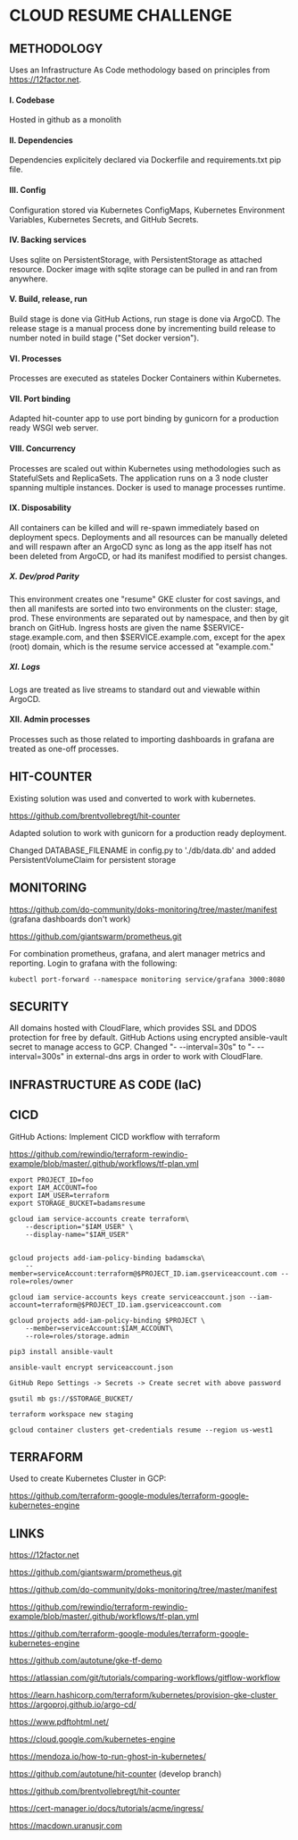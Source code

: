 # CLOUD RESUME CHALLENGE

## METHODOLOGY 

Uses an Infrastructure As Code methodology based on principles from https://12factor.net. 

#### I. Codebase

Hosted in github as a monolith 

#### II. Dependencies 

Dependencies explicitely declared via Dockerfile and requirements.txt pip file. 

#### III. Config 

Configuration stored via Kubernetes ConfigMaps, Kubernetes Environment Variables, Kubernetes Secrets, and GitHub Secrets.

#### IV. Backing services 

Uses sqlite on PersistentStorage, with PersistentStorage as attached resource. Docker image with sqlite storage can be pulled in and ran from anywhere. 

#### V. Build, release, run 

Build stage is done via GitHub Actions, run stage is done via ArgoCD. The release stage is a manual process done by incrementing build release to number noted in build stage ("Set docker version"). 

#### VI. Processes 

Processes are executed as stateles Docker Containers within Kubernetes. 

#### VII. Port binding 

Adapted hit-counter app to use port binding by gunicorn for a production ready WSGI web server. 

#### VIII. Concurrency

Processes are scaled out within Kubernetes using methodologies such as StatefulSets and ReplicaSets. The application runs on a 3 node cluster spanning multiple instances. Docker is used to manage processes runtime. 

#### IX. Disposability 

All containers can be killed and will re-spawn immediately based on deployment specs. Deployments and all resources can be manually deleted and will respawn after an ArgoCD sync as long as the app itself has not been deleted from ArgoCD, or had its manifest modified to persist changes. 

##### X. Dev/prod Parity 

This environment creates one "resume" GKE cluster for cost savings, and then all manifests are sorted into two environments on the cluster: stage, prod. These environments are separated out by namespace, and then by git branch on GitHub. Ingress hosts are given the name $SERVICE-stage.example.com, and then $SERVICE.example.com, except for the apex (root) domain, which is the resume service accessed at "example.com." 

##### XI. Logs

Logs are treated as live streams to standard out and viewable within ArgoCD. 

#### XII. Admin processes 

Processes such as those related to importing dashboards in grafana are treated as one-off processes. 

## HIT-COUNTER

Existing solution was used and converted to work with kubernetes.

https://github.com/brentvollebregt/hit-counter

Adapted solution to work with gunicorn for a production ready deployment. 

Changed DATABASE_FILENAME in config.py to './db/data.db' and added PersistentVolumeClaim for persistent storage

## MONITORING


https://github.com/do-community/doks-monitoring/tree/master/manifest (grafana dashboards don't work)

https://github.com/giantswarm/prometheus.git 

For combination prometheus, grafana, and alert manager metrics and reporting. Login to grafana with the following:

``` 
kubectl port-forward --namespace monitoring service/grafana 3000:8080
```

## SECURITY 

All domains hosted with CloudFlare, which provides SSL and DDOS protection for free by default. GitHub Actions using encrypted ansible-vault secret to manage access to GCP. Changed "- --interval=30s" to "- --interval=300s" in external-dns args in order to work with CloudFlare.

## INFRASTRUCTURE AS CODE (IaC) 

## **CICD**

GitHub Actions: Implement CICD workflow with terraform

https://github.com/rewindio/terraform-rewindio-example/blob/master/.github/workflows/tf-plan.yml

      
```
export PROJECT_ID=foo
export IAM_ACCOUNT=foo
export IAM_USER=terraform 
export STORAGE_BUCKET=badamsresume

gcloud iam service-accounts create terraform\
    --description="$IAM_USER" \
    --display-name="$IAM_USER"
      
      
gcloud projects add-iam-policy-binding badamscka\
    --member=serviceAccount:terraform@$PROJECT_ID.iam.gserviceaccount.com --role=roles/owner
      
gcloud iam service-accounts keys create serviceaccount.json --iam-account=terraform@$PROJECT_ID.iam.gserviceaccount.com

gcloud projects add-iam-policy-binding $PROJECT \
    --member=serviceAccount:$IAM_ACCOUNT\
    --role=roles/storage.admin

pip3 install ansible-vault

ansible-vault encrypt serviceaccount.json

GitHub Repo Settings -> Secrets -> Create secret with above password 

gsutil mb gs://$STORAGE_BUCKET/

terraform workspace new staging                                   

gcloud container clusters get-credentials resume --region us-west1

```      

## **TERRAFORM** 

Used to create Kubernetes Cluster in GCP: 

https://github.com/terraform-google-modules/terraform-google-kubernetes-engine


## **LINKS**

https://12factor.net

https://github.com/giantswarm/prometheus.git

https://github.com/do-community/doks-monitoring/tree/master/manifest

https://github.com/rewindio/terraform-rewindio-example/blob/master/.github/workflows/tf-plan.yml

https://github.com/terraform-google-modules/terraform-google-kubernetes-engine


https://github.com/autotune/gke-tf-demo


https://atlassian.com/git/tutorials/comparing-workflows/gitflow-workflow

https://learn.hashicorp.com/terraform/kubernetes/provision-gke-cluster 
https://argoproj.github.io/argo-cd/

https://www.pdftohtml.net/

https://cloud.google.com/kubernetes-engine

https://mendoza.io/how-to-run-ghost-in-kubernetes/

https://github.com/autotune/hit-counter (develop branch)

https://github.com/brentvollebregt/hit-counter

https://cert-manager.io/docs/tutorials/acme/ingress/

https://macdown.uranusjr.com

